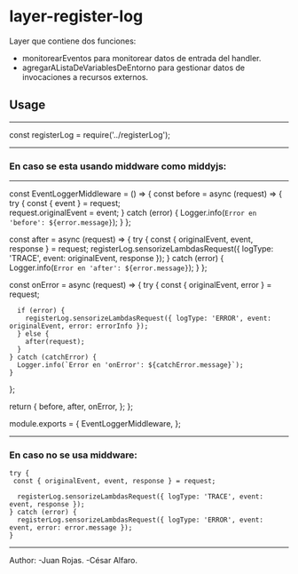 # layer-register-log
Layer que contiene dos funciones: 
- monitorearEventos para monitorear datos de entrada del handler.
- agregarAListaDeVariablesDeEntorno para gestionar datos de invocaciones a recursos externos.
## Usage
---
const registerLog = require('../registerLog');

---

### En caso se esta usando middware como middyjs:
---
const EventLoggerMiddleware = () => {
  const before = async (request) => {
    try {
      const { event } = request;     
      request.originalEvent = event;
    } catch (error) {
      Logger.info(`Error en 'before': ${error.message}`);
    }
  };

  const after = async (request) => {
    try {
      const { originalEvent, event, response } = request;
      registerLog.sensorizeLambdasRequest({ logType: 'TRACE', event: originalEvent, response });
    } catch (error) {
      Logger.info(`Error en 'after': ${error.message}`);
    }
  };

  const onError = async (request) => {
    try {
      const { originalEvent, error } = request;

      if (error) {
        registerLog.sensorizeLambdasRequest({ logType: 'ERROR', event: originalEvent, error: errorInfo });
      } else {
        after(request);
      }
    } catch (catchError) {
      Logger.info(`Error en 'onError': ${catchError.message}`);
    }
  };

  return {
    before,
    after,
    onError,
  };
};

module.exports = {
  EventLoggerMiddleware,
};

---

### En caso no se usa middware:  
    try {
     const { originalEvent, event, response } = request;

      registerLog.sensorizeLambdasRequest({ logType: 'TRACE', event: event, response });
    } catch (error) {
      registerLog.sensorizeLambdasRequest({ logType: 'ERROR', event: event, error: error.message });
    }
---

Author:
-Juan Rojas.
-César Alfaro.